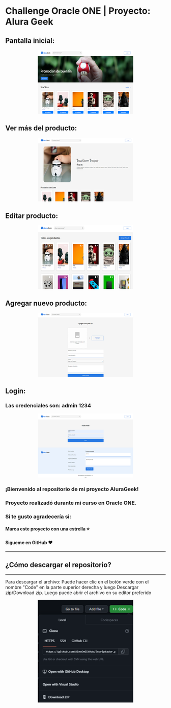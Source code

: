 # Challenge Oracle ONE | Proyecto: Alura Geek


## Pantalla inicial:

<p align="center" >
     <img width="300" heigth="200" src="/assets/img/project/Project1.svg">
</p>

## Ver más del producto:

<p align="center" >
     <img width="300" heigth="200" src="/assets/img/project/Project3.svg">
</p>

## Editar producto:

<p align="center" >
     <img width="300" heigth="200" src="/assets/img/project/Project2.svg">
</p>

## Agregar nuevo producto:

<p align="center" >
     <img width="300" heigth="200" src="/assets/img/project/Project4.svg">
</p>

## Login:
### Las credenciales son: admin 1234

<p align="center" >
     <img width="300" heigth="200" src="/assets/img/project/Project5.svg">
</p>

### ¡Bienvenido al repositorio de mi proyecto AluraGeek!
### Proyecto realizadó durante mi curso en Oracle ONE.
### Si te gusto agradecería si:

#### Marca este proyecto con una estrella ⭐
#### Sigueme en GitHub ❤️
---

## ¿Cómo descargar el repositorio?
---
Para descargar el archivo: Puede hacer clic en el botón verde con el nombre "Code" en la parte superior derecha y luego Descargar zip/Download zip. Luego puede abrir el archivo en su editor preferido 

<p align="center" >
     <img width="300" heigth="200" src="/assets/img/project/Download.svg">